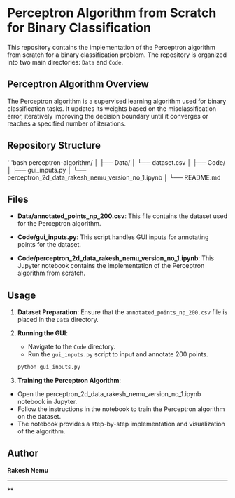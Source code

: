 # Perceptron Algorithm from Scratch for Binary Classification

This repository contains the implementation of the Perceptron algorithm from scratch for a binary classification problem. The repository is organized into two main directories: `Data` and `Code`.
## Perceptron Algorithm Overview
The Perceptron algorithm is a supervised learning algorithm used for binary classification tasks. It updates its weights based on the misclassification error, iteratively improving the decision boundary until it converges or reaches a specified number of iterations.
## Repository Structure

'''bash
perceptron-algorithm/
│
├── Data/
│   └── dataset.csv
│
├── Code/
│   ├── gui_inputs.py
│   └── perceptron_2d_data_rakesh_nemu_version_no_1.ipynb
│
└── README.md


## Files

- **Data/annotated_points_np_200.csv**: This file contains the dataset used for  the Perceptron algorithm.
  
- **Code/gui_inputs.py**: This script handles GUI inputs for annotating points for the dataset.
  
- **Code/perceptron_2d_data_rakesh_nemu_version_no_1.ipynb**: This Jupyter notebook contains the implementation of the Perceptron algorithm from scratch.

## Usage

1. **Dataset Preparation**: Ensure that the `annotated_points_np_200.csv` file is placed in the `Data` directory.

2. **Running the GUI**:
   - Navigate to the `Code` directory.
   - Run the `gui_inputs.py` script to input and annotate 200 points.
   
   ```bash
   python gui_inputs.py
3. **Training the Perceptron Algorithm**:
- Open the perceptron_2d_data_rakesh_nemu_version_no_1.ipynb notebook in Jupyter.
- Follow the instructions in the notebook to train the Perceptron algorithm on the dataset.
- The notebook provides a step-by-step implementation and visualization of the algorithm.
   

## Author
**Rakesh Nemu**

 ---
**
